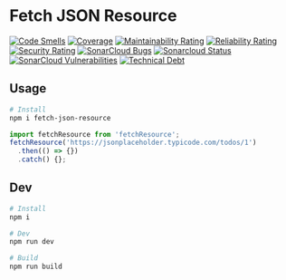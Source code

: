 # Fetch JSON Resource


[![Code Smells](https://sonarcloud.io/api/project_badges/measure?project=craftedsystems_fetch-json-resource&metric=code_smells)](https://sonarcloud.io/dashboard?id=craftedsystems_fetch-json-resource)
[![Coverage](https://sonarcloud.io/api/project_badges/measure?project=craftedsystems_fetch-json-resource&metric=coverage)](https://sonarcloud.io/dashboard?id=craftedsystems_fetch-json-resource)
[![Maintainability Rating](https://sonarcloud.io/api/project_badges/measure?project=craftedsystems_fetch-json-resource&metric=sqale_rating)](https://sonarcloud.io/dashboard?id=craftedsystems_fetch-json-resource)
[![Reliability Rating](https://sonarcloud.io/api/project_badges/measure?project=craftedsystems_fetch-json-resource&metric=reliability_rating)](https://sonarcloud.io/dashboard?id=craftedsystems_fetch-json-resource)
[![Security Rating](https://sonarcloud.io/api/project_badges/measure?project=craftedsystems_fetch-json-resource&metric=security_rating)](https://sonarcloud.io/dashboard?id=craftedsystems_fetch-json-resource)
[![SonarCloud Bugs](https://sonarcloud.io/api/project_badges/measure?project=craftedsystems_fetch-json-resource&metric=bugs)](https://sonarcloud.io/component_measures/metric/reliability_rating/list?id=craftedsystems_fetch-json-resource)
[![Sonarcloud Status](https://sonarcloud.io/api/project_badges/measure?project=craftedsystems_fetch-json-resource&metric=alert_status)](https://sonarcloud.io/dashboard?id=craftedsystems_fetch-json-resource) 
[![SonarCloud Vulnerabilities](https://sonarcloud.io/api/project_badges/measure?project=craftedsystems_fetch-json-resource&metric=vulnerabilities)](https://sonarcloud.io/component_measures/metric/security_rating/list?id=craftedsystems_fetch-json-resource)
[![Technical Debt](https://sonarcloud.io/api/project_badges/measure?project=craftedsystems_fetch-json-resource&metric=sqale_index)](https://sonarcloud.io/dashboard?id=craftedsystems_fetch-json-resource)

## Usage

```bash
# Install
npm i fetch-json-resource
```

```javascript
import fetchResource from 'fetchResource';
fetchResource('https://jsonplaceholder.typicode.com/todos/1')
  .then(() => {})
  .catch() {};
```

## Dev

```bash
# Install
npm i

# Dev
npm run dev

# Build
npm run build
```
